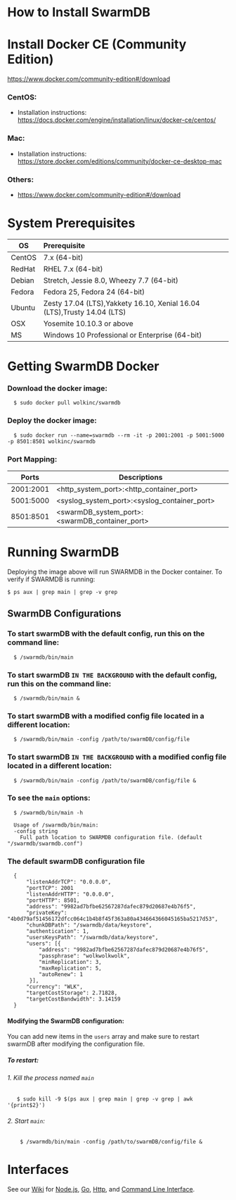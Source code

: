 


# How to Install SwarmDB

# Install Docker CE (Community Edition)
https://www.docker.com/community-edition#/download

### CentOS:
  - Installation instructions: https://docs.docker.com/engine/installation/linux/docker-ce/centos/

### Mac:
  - Installation instructions: https://store.docker.com/editions/community/docker-ce-desktop-mac

### Others:
  - https://www.docker.com/community-edition#/download
  
# System Prerequisites

|OS| Prerequisite |
|--|:--|
|CentOS|7.x (64-bit)|
|RedHat|RHEL 7.x (64-bit)|
|Debian|Stretch, Jessie 8.0, Wheezy 7.7 (64-bit)|
|Fedora|Fedora 25, Fedora 24 (64-bit)|
|Ubuntu|Zesty 17.04 (LTS),Yakkety 16.10, Xenial 16.04 (LTS),Trusty 14.04 (LTS)|
|OSX|Yosemite 10.10.3 or above|
|MS|Windows 10 Professional or Enterprise (64-bit)|

# Getting SwarmDB Docker

### Download the docker image:

      $ sudo docker pull wolkinc/swarmdb

### Deploy the docker image:

      $ sudo docker run --name=swarmdb --rm -it -p 2001:2001 -p 5001:5000 -p 8501:8501 wolkinc/swarmdb

### Port Mapping:

| Ports | Descriptions |
|--|--|
| 2001:2001 | <http_system_port>:<http_container_port> |
| 5001:5000 |  <syslog_system_port>:<syslog_container_port> |
| 8501:8501 | <swarmDB_system_port>:<swarmDB_container_port> |

# Running SwarmDB

Deploying the image above will run SWARMDB in the Docker container. To verify if SWARMDB is running:

    $ ps aux | grep main | grep -v grep

## SwarmDB Configurations 

### To start swarmDB with the default config, run this on the command line:

      $ /swarmdb/bin/main

### To start swarmDB `IN THE BACKGROUND` with the default config, run this on the command line:

      $ /swarmdb/bin/main &
      
### To start swarmDB with a modified config file located in a different location:
        
      $ /swarmdb/bin/main -config /path/to/swarmDB/config/file


### To start swarmDB `IN THE BACKGROUND` with a modified config file located in a different location:
        
      $ /swarmdb/bin/main -config /path/to/swarmDB/config/file &
      
### To see the `main` options:
      
      $ /swarmdb/bin/main -h

      Usage of /swarmdb/bin/main:
      -config string
    	Full path location to SWARMDB configuration file. (default "/swarmdb/swarmdb.conf")

### The default swarmDB configuration file
    
      {
          "listenAddrTCP": "0.0.0.0",
          "portTCP": 2001
          "listenAddrHTTP": "0.0.0.0",
          "portHTTP": 8501,
          "address": "9982ad7bfbe62567287dafec879d20687e4b76f5",
          "privateKey": "4b0d79af51456172dfcc064c1b4b8f45f363a80a434664366045165ba5217d53",
          "chunkDBPath": "/swarmdb/data/keystore",
          "authentication": 1,
          "usersKeysPath": "/swarmdb/data/keystore",
          "users": [{
              "address": "9982ad7bfbe62567287dafec879d20687e4b76f5",
              "passphrase": "wolkwolkwolk",
              "minReplication": 3,
              "maxReplication": 5,
              "autoRenew": 1
           }],
          "currency": "WLK",
          "targetCostStorage": 2.71828,
          "targetCostBandwidth": 3.14159
      }
      

#### Modifying the SwarmDB configuration:
You can add new items in the `users` array and make sure to restart swarmDB after modifying the configuration file.

##### To restart:
###### 1. Kill the process named `main` 
       $ sudo kill -9 $(ps aux | grep main | grep -v grep | awk '{print$2}')
      
###### 2. Start `main`:
        $ /swarmdb/bin/main -config /path/to/swarmDB/config/file &
      

#  Interfaces
See our [Wiki](https://github.com/wolktoken/swarm.wolk.com/wiki) for [Node.js](https://github.com/wolktoken/swarm.wolk.com/wiki/2.-Node.js-Interface), [Go](https://github.com/wolktoken/swarm.wolk.com/wiki/3.-Go-Interface), [Http](https://github.com/wolktoken/swarm.wolk.com/wiki/5.-HTTP-Interface), and [Command Line Interface](https://github.com/wolktoken/swarm.wolk.com/wiki/4.-CLI).
